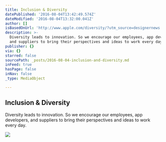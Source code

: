 ```yaml
---
title: Inclusion & Diversity
datePublished: '2016-08-04T13:42:49.574Z'
dateModified: '2016-08-04T13:32:00.041Z'
author: []
isBasedOnUrl: 'http://www.apple.com/diversity/?utm_source=designernews'
description: >-
  Diversity leads to innovation. So we encourage our employees, app developers,
  and suppliers to bring their perspectives and ideas to work every day.
publisher: {}
via: {}
starred: false
sourcePath: _posts/2016-08-04-inclusion-and-diversity.md
inFeed: true
hasPage: false
inNav: false
_type: MediaObject

---
```

<article style=""><h1>Inclusion &amp; Diversity</h1><p>Diversity leads to innovation. So we encourage our employees, app developers, and suppliers to bring their perspectives and ideas to work every day.</p><img src="http://images.apple.com/v/diversity/c/images/overview/og.jpg?201608031013" /></article>